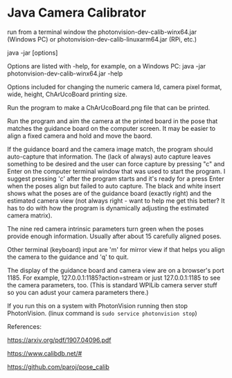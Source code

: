 # Java Camera Calibrator

run from a terminal window the photonvision-dev-calib-winx64.jar (Windows PC) or photonvision-dev-calib-linuxarm64.jar (RPi, etc.)

java -jar <the right jar file> [options]

Options are listed with -help, for example, on a Windows PC:
java -jar photonvision-dev-calib-winx64.jar -help

Options included for changing the numeric camera Id, camera pixel format, wide, height, ChArUcoBoard printing size.

Run the program to make a ChArUcoBoard.png file that can be printed.

Run the program and aim the camera at the printed board in the pose that matches the guidance board on the computer screen. It may be easier to align a fixed camera and hold and move the baord.

If the guidance board and the camera image match, the program should auto-capture that information. The (lack of always) auto capture leaves something to be desired and the user can force capture by pressing "c" and Enter on the computer terminal window that was used to start the program. I suggest pressing 'c' after the program starts and it's ready for a press Enter when the poses align but failed to auto capture. The black and white insert shows what the poses are of the guidance board (exactly right) and the estimated camera view (not always right - want to help me get this better? It has to do with how the program is dynamically adjusting the estimated camera matrix).

The nine red camera intrinsic parameters turn green when the poses provide enough information. Usually after about 15 carefully aligned poses.

Other terminal (keyboard) input are 'm' for mirror view if that helps you align the camera to the guidance and 'q' to quit.

The display of the guidance board and camera view are on a browser's port 1185. For example, 127.0.0.1:1185?action=stream or just 127.0.0.1:1185 to see the camera parameters, too. (This is standard WPILib camera server stuff so you can adust your camera parameters there.)

If you run this on a system with PhotonVision running then stop PhotonVision. (linux command is `sudo service photonvision stop`)

References:

https://arxiv.org/pdf/1907.04096.pdf

https://www.calibdb.net/#

https://github.com/paroj/pose_calib
